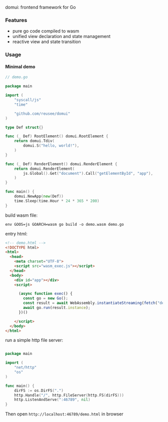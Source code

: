 domui: frontend framework for Go

### Features

* pure go code compiled to wasm
* unified view declaration and state management
* reactive view and state transition

### Usage

#### Minimal demo

```go
// demo.go

package main

import (
	"syscall/js"
	"time"

	"github.com/reusee/domui"
)

type Def struct{}

func (_ Def) RootElement() domui.RootElement {
	return domui.Tdiv(
		domui.S("hello, world!"),
	)
}

func (_ Def) RenderElement() domui.RenderElement {
	return domui.RenderElement(
		js.Global().Get("document").Call("getElementById", "app"),
	)
}

func main() {
	domui.NewApp(new(Def))
	time.Sleep(time.Hour * 24 * 365 * 200)
}

```

build wasm file:

```
env GOOS=js GOARCH=wasm go build -o demo.wasm demo.go
```

entry html:

```html
<!-- demo.html -->
<!DOCTYPE html>
<html>
  <head>
    <meta charset="UTF-8">
    <script src="wasm_exec.js"></script>
  </head>
  <body>
    <div id="app"></div>
    <script>

      (async function exec() {
        const go = new Go();
        const result = await WebAssembly.instantiateStreaming(fetch("demo.wasm"), go.importObject);
        await go.run(result.instance);
      })()

    </script>
  </body>
</html>

```

run a simple http file server:

```go

package main

import (
	"net/http"
	"os"
)

func main() {
	dirFS := os.DirFS(".")
	http.Handle("/", http.FileServer(http.FS(dirFS)))
	http.ListenAndServe(":46789", nil)
}

```

Then open `http://localhost:46789/demo.html` in browser 

